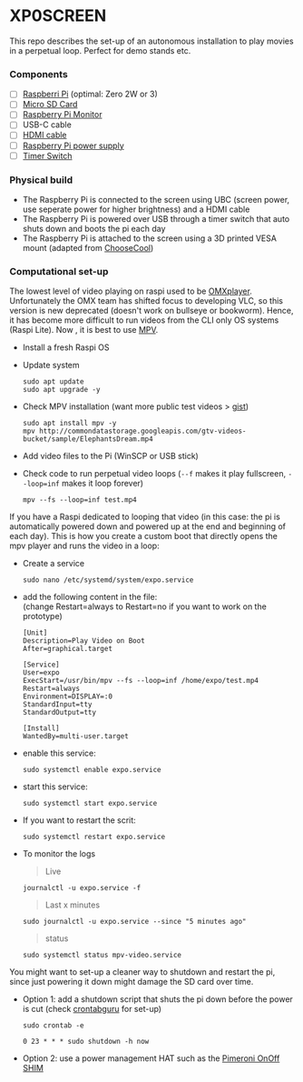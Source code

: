 # XP0SCREEN   
This repo describes the set-up of an autonomous installation to play movies in a perpetual loop. Perfect for demo stands etc.   
### Components
- [ ] [Raspberri Pi](https://www.raspberrypi.com/products/) (optimal: Zero 2W or 3)
- [ ] [Micro SD Card](https://be.farnell.com/transcend/ts2gusdc/card-sd-micro-2gb/dp/2290242)
- [ ] [Raspberry Pi Monitor](https://be.farnell.com/raspberry-pi/sc0940/rpi-monitor-red-white/dp/4568688)
- [ ] USB-C cable
- [ ] [HDMI cable](https://be.farnell.com/raspberry-pi/t7689ax/cable-micro-hdmi-hdmi-plug-1m/dp/3107125)
- [ ] [Raspberry Pi power supply](https://be.farnell.com/multicomp-pro/mp004971/adapter-ac-dc-5-1v-3a/dp/3058875)
- [ ] [Timer Switch](https://be.farnell.com/brennenstuhl/mz-20/timer-24hour-mechanica-euro-plug/dp/7966466)

### Physical build   
* The Raspberry Pi is connected to the screen using UBC (screen power, use seperate power for higher brightness) and a HDMI cable
* The Raspberry Pi is powered over USB through a timer switch that auto shuts down and boots the pi each day
* The Raspberry Pi is attached to the screen using a 3D printed VESA mount (adapted from [ChooseCool](https://www.thingiverse.com/thing:3808242))

### Computational set-up   
The lowest level of video playing on raspi used to be [OMXplayer](https://github.com/popcornmix/omxplayer). Unfortunately the OMX team has shifted focus to developing VLC, so this version is new deprecated (doesn't work on bullseye or bookworm). Hence, it has become more difficult to run videos from the CLI only OS systems (Raspi Lite). Now , it is best to use [MPV](https://github.com/mpv-player/mpv).

* Install a fresh Raspi OS
* Update system
  
  ```console
  sudo apt update
  sudo apt upgrade -y
  ```
  
* Check MPV installation (want more public test videos > [gist](https://gist.github.com/jsturgis/3b19447b304616f18657))
  
  ```console
  sudo apt install mpv -y
  mpv http://commondatastorage.googleapis.com/gtv-videos-bucket/sample/ElephantsDream.mp4
  ```

* Add video files to the Pi (WinSCP or USB stick)
  
* Check code to run perpetual video loops (```--f``` makes it play fullscreen, ```--loop=inf``` makes it loop forever)
  
  ```console
  mpv --fs --loop=inf test.mp4
  ```

If you have a Raspi dedicated to looping that video (in this case: the pi is automatically powered down and powered up at the end and beginning of each day). This is how you create a custom boot that directly opens the mpv player and runs the video in a loop:  

* Create a service
  
  ```console
  sudo nano /etc/systemd/system/expo.service
  ```
  
* add the following content in the file:   
  (change Restart=always to Restart=no if you want to work on the prototype)

  ```
  [Unit]
  Description=Play Video on Boot
  After=graphical.target
  
  [Service]
  User=expo
  ExecStart=/usr/bin/mpv --fs --loop=inf /home/expo/test.mp4
  Restart=always
  Environment=DISPLAY=:0
  StandardInput=tty
  StandardOutput=tty
  
  [Install]
  WantedBy=multi-user.target
  ```

* enable this service:
  
  ```console
  sudo systemctl enable expo.service
  ```

* start this service:
  
  ```console
  sudo systemctl start expo.service
  ```

* If you want to restart the scrit:
  ```console
  sudo systemctl restart expo.service
  ```
* To monitor the logs
  > Live
  ```console
  journalctl -u expo.service -f
  ```
  > Last x minutes
  ```console
  sudo journalctl -u expo.service --since "5 minutes ago"
  ```
  > status
  ```console
  sudo systemctl status mpv-video.service
  ```

You might want to set-up a cleaner way to shutdown and restart the pi, since just powering it down might damage the SD card over time.
* Option 1: add a shutdown script that shuts the pi down before the power is cut (check [crontabguru](https://crontab.guru/) for set-up)
  
  ```console
  sudo crontab -e
  ```

  ```
  0 23 * * * sudo shutdown -h now
  ```

* Option 2: use a power management HAT such as the [Pimeroni OnOff SHIM](https://shop.pimoroni.com/products/onoff-shim?variant=41102600138)
